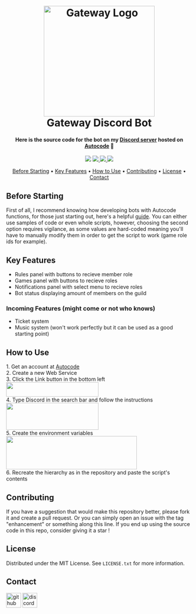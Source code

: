 <h1 align="center">
  <br>
  <a href="https://discord.gg/ZtTE4E8E4Y" target="_blank"><img src="https://cdn.discordapp.com/attachments/997132994416496720/1036593104247078962/gateway-logo.png" alt="Gateway Logo" width="300" height="300"></a>
  <br>
  Gateway Discord Bot
  <br>
</h1>

<h4 align="center">Here is the source code for the bot on my <a href="https://discord.gg/ZtTE4E8E4Y" target="_blank">Discord server</a> hosted on <a href="https://www.autocode.com/" target="_blank">Autocode</a> 🚀</h4>

<p align="center">
  <img src="https://img.shields.io/github/last-commit/noxtgm/gateway-bot?style=for-the-badge">
  
  <a href="https://github.com/noxtgm/gateway-bot/issues">
    <img src="https://img.shields.io/github/issues/noxtgm/gateway-bot?style=for-the-badge">
  </a>
  
  <a href="https://github.com/NoxTGM/gateway-bot/blob/main/LICENSE">
      <img src="https://img.shields.io/github/license/noxtgm/gateway-bot.svg?style=for-the-badge">
  </a>
  
  <a href="https://www.paypal.me/noxtgm">
    <img src="https://img.shields.io/badge/donate-$-ff69b4.svg?style=for-the-badge">
  </a>
</p>

<p align="center">
  <a href="#before-starting">Before Starting</a> •
  <a href="#key-features">Key Features</a> •
  <a href="#how-to-use">How to Use</a> •
  <a href="#contributing">Contributing</a> •
  <a href="#license">License</a> •
  <a href="#contact">Contact</a>
</p>



<!-- BEFORE STARTING -->
## Before Starting

First of all, I recommend knowing how developing bots with Autocode functions, for those just starting out, here's a helpful [guide][autocode-guide]. You can either use samples of code or even whole scripts, however, choosing the second option requires vigilance, as some values are hard-coded meaning you'll have to manually modify them in order to get the script to work (game role ids for example).



<!-- KEY FEATURES -->
## Key Features

* Rules panel with buttons to recieve member role
* Games panel with buttons to recieve roles
* Notifications panel with select menu to recieve roles
* Bot status displaying amount of members on the guild

### Incoming Features (might come or not who knows)

* Ticket system
* Music system (won't work perfectly but it can be used as a good starting point)



<!-- HOW TO USE -->
## How to Use

<p>
  1. Get an account at <a href="https://www.autocode.com/" target="_blank">Autocode</a>
  <br>
  2. Create a new Web Service
  <br>
  3. Click the Link button in the bottom left
  <br>
  <img src="https://cdn.discordapp.com/attachments/997132994416496720/1036593117048090634/link-resource.png" width="250" height="39">
  <br>
  4. Type Discord in the search bar and follow the instructions
  <br>
  <img src="https://cdn.discordapp.com/attachments/997132994416496720/1036593128062337204/discord-resource.png" width="250" height="73">
  <br>
  5. Create the environment variables
  <br>
  <img src="https://cdn.discordapp.com/attachments/997132994416496720/1036593136794869831/environment-variables.png" width="353.5" height="90">
  <br>
  6. Recreate the hierarchy as in the repository and paste the script's contents
</p>



<!-- CONTRIBUTING -->
## Contributing

If you have a suggestion that would make this repository better, please fork it and create a pull request. Or you can simply open an issue with the tag "enhancement" or something along this line. If you end up using the source code in this repo, consider giving it a star !



<!-- LICENSE -->
## License

Distributed under the MIT License. See `LICENSE.txt` for more information.



<!-- CONTACT -->
## Contact

[<img src="https://cdn.jsdelivr.net/npm/simple-icons@3.0.1/icons/github.svg" alt="github" height="40">][github-url]
[<img src="https://cdn.jsdelivr.net/npm/simple-icons@3.0.1/icons/discord.svg" alt="discord" height="40">][discord-url]



<!-- LINKS -->
[github-url]: https://github.com/noxtgm
[discord-url]: https://discord.gg/ZtTE4E8E4Y
[autocode-guide]: https://autocode.com/guides/how-to-build-a-discord-bot/?utm_source=youtube&utm_medium=short_url&utm_campaign=youtube_description
